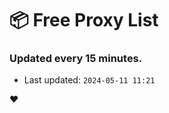 # :package: Free Proxy List
### Updated every 15 minutes.

- Last updated: `2024-05-11 11:21`

:heart:
